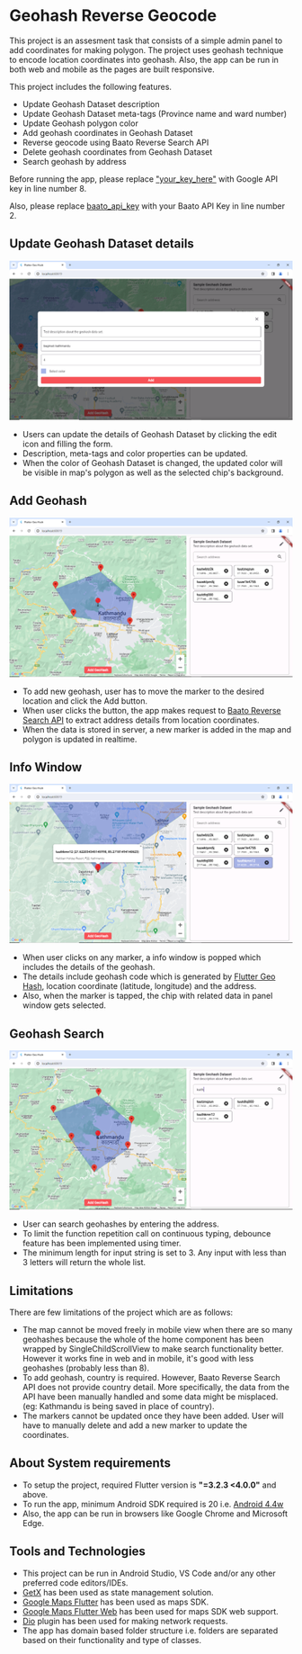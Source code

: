 <h1>Geohash Reverse Geocode</h1>
<p>This project is an assesment task that consists of a simple admin panel to add coordinates for making polygon. The project uses geohash technique to encode location coordinates into geohash. Also, the app can be run in both web and mobile as the pages are built responsive.</p>
<p>This project includes the following features.</p>
<ul>
  <li>Update Geohash Dataset description</li>
  <li>Update Geohash Dataset meta-tags (Province name and ward number)</li>
  <li>Update Geohash polygon color</li>
  <li>Add geohash coordinates in Geohash Dataset</li>
  <li>Reverse geocode using Baato Reverse Search API</li>
  <li>Delete geohash coordinates from Geohash Dataset</li>
  <li>Search geohash by address</li>
</ul>

<p>Before running the app, please replace <a href="https://github.com/Suryaghising/Geohash-reverse-geocode/blob/main/android/app/src/main/AndroidManifest.xml">"your_key_here"</a> with Google API key in line number 8.</p>

<p>Also, please replace <a href="https://github.com/Suryaghising/Geohash-reverse-geocode/blob/main/lib/utils/constants.dart">baato_api_key</a> with your Baato API Key in line number 2.</p>

<h2>Update Geohash Dataset details</h2>
<img src="https://github.com/Suryaghising/Geohash-reverse-geocode/blob/main/screenshots/update_details.png">
<ul>
  <li>Users can update the details of Geohash Dataset by clicking the edit icon and filling the form.</li>
  <li>Description, meta-tags and color properties can be updated.</li>
  <li>When the color of Geohash Dataset is changed, the updated color will be visible in map's polygon as well as the selected chip's background.</li>
</ul>
<h2>Add Geohash</h2>
<img src="https://github.com/Suryaghising/Geohash-reverse-geocode/blob/main/screenshots/add_geohash.png">
<ul>
  <li>To add new geohash, user has to move the marker to the desired location and click the Add button.</li>
  <li>When user clicks the button, the app makes request to <a href="https://docs.baato.io/#/v1/services/reverse">Baato Reverse Search API</a> to extract address details from location coordinates.</li>
  <li>When the data is stored in server, a new marker is added in the map and polygon is updated in realtime.</li>
</ul>
<h2>Info Window</h2>
<img src="https://github.com/Suryaghising/Geohash-reverse-geocode/blob/main/screenshots/infowindow.png">
<ul>
  <li>When user clicks on any marker, a info window is popped which includes the details of the geohash.</li>
  <li>The details include geohash code which is generated by <a href="https://pub.dev/packages/flutter_geo_hash">Flutter Geo Hash</a>, location coordinate (latitude, longitude) and the address.</li>
  <li>Also, when the marker is tapped, the chip with related data in panel window gets selected.</li>
</ul>
<h2>Geohash Search</h2>
<img src="https://github.com/Suryaghising/Geohash-reverse-geocode/blob/main/screenshots/search.png">
<ul>
  <li>User can search geohashes by entering the address.</li>
  <li>To limit the function repetition call on continuous typing, debounce feature has been implemented using timer.</li>
  <li>The minimum length for input string is set to 3. Any input with less than 3 letters will return the whole list.</li>
</ul>
<h2>Limitations</h2>
<p>There are few limitations of the project which are as follows:</p>
<ul>
  <li>The map cannot be moved freely in mobile view when there are so many geohashes because the whole of the home component has been wrapped by SingleChildScrollView to make search functionality better. However it works fine in web and in mobile, it's good with less geohashes (probably less than 8).</li>
  <li>To add geohash, country is required. However, Baato Reverse Search API does not provide country detail. More specifically, the data from the API have been manually handled and some data might be misplaced. (eg: Kathmandu is being saved in place of country).</li>
  <li>The markers cannot be updated once they have been added. User will have to manually delete and add a new marker to update the coordinates.</li>
</ul>
<h2>About System requirements</h2>
<ul>
  <li>To setup the project, required Flutter version is <b>"=3.2.3 <4.0.0"</b> and above.</li>
    <li>To run the app, minimum Android SDK required is 20 i.e. <a href="https://developer.android.com/tools/releases/platforms#4.4w">Android 4.4w</a></li>
    <li>Also, the app can be run in browsers like Google Chrome and Microsoft Edge.</li>
</ul>
<h2>Tools and Technologies</h2>
<ul>
  <li>This project can be run in Android Studio, VS Code and/or any other preferred code editors/IDEs.</li>
  <li><a href="https://pub.dev/packages/get">GetX</a> has been used as state management solution.</li>
  <li><a href="https://pub.dev/packages/google_maps_flutter">Google Maps Flutter</a> has been used as maps SDK.</li>
  <li><a href="https://pub.dev/packages/google_maps_flutter_web">Google Maps Flutter Web</a> has been used for maps SDK web support.</li>
  <li><a href="https://pub.dev/packages/dio">Dio</a> plugin has been used for making network requests.</li>
  <li>The app has domain based folder structure i.e. folders are separated based on their functionality and type of classes.</li>
</ul>
